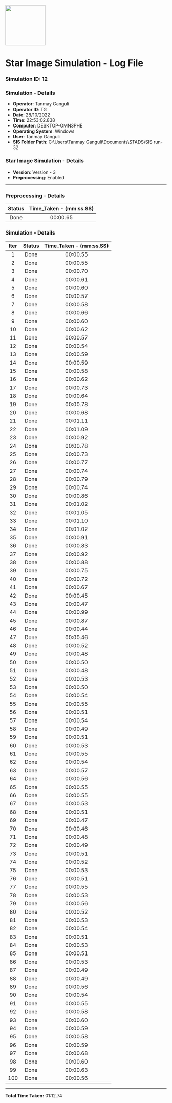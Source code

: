 [<img src="https://www.aero.iitb.ac.in/satlab/images/IITBSSP2019.png" width="125"/>](image.png)

# Star Image Simulation - Log File

### Simulation ID: 12

### Simulation - Details
* **Operator**: Tanmay Ganguli
* **Operator ID**: TG
* **Date**: 28/10/2022
* **Time**: 22:53:02.838
* **Computer**: DESKTOP-OMN3PHE
* **Operating System**: Windows
* **User**: Tanmay Ganguli
* **SIS Folder Path**: C:\Users\Tanmay Ganguli\Documents\STADS\SIS run-32

### Star Image Simulation - Details
* **Version**: Version - 3
* **Preprocessing**: Enabled

---

### Preprocessing - Details

|Status|Time_Taken - (mm:ss.SS)
|:---:|:---:|
|Done|00:00.65|

### Simulation - Details

|Iter|Status|Time_Taken - (mm:ss.SS)|
|:---:|:---:|:---:|
|1|Done|00:00.55|
|2|Done|00:00.55|
|3|Done|00:00.70|
|4|Done|00:00.61|
|5|Done|00:00.60|
|6|Done|00:00.57|
|7|Done|00:00.58|
|8|Done|00:00.66|
|9|Done|00:00.60|
|10|Done|00:00.62|
|11|Done|00:00.57|
|12|Done|00:00.54|
|13|Done|00:00.59|
|14|Done|00:00.59|
|15|Done|00:00.58|
|16|Done|00:00.62|
|17|Done|00:00.73|
|18|Done|00:00.64|
|19|Done|00:00.78|
|20|Done|00:00.68|
|21|Done|00:01.11|
|22|Done|00:01.09|
|23|Done|00:00.92|
|24|Done|00:00.78|
|25|Done|00:00.73|
|26|Done|00:00.77|
|27|Done|00:00.74|
|28|Done|00:00.79|
|29|Done|00:00.74|
|30|Done|00:00.86|
|31|Done|00:01.02|
|32|Done|00:01.05|
|33|Done|00:01.10|
|34|Done|00:01.02|
|35|Done|00:00.91|
|36|Done|00:00.83|
|37|Done|00:00.92|
|38|Done|00:00.88|
|39|Done|00:00.75|
|40|Done|00:00.72|
|41|Done|00:00.67|
|42|Done|00:00.45|
|43|Done|00:00.47|
|44|Done|00:00.99|
|45|Done|00:00.87|
|46|Done|00:00.44|
|47|Done|00:00.46|
|48|Done|00:00.52|
|49|Done|00:00.48|
|50|Done|00:00.50|
|51|Done|00:00.48|
|52|Done|00:00.53|
|53|Done|00:00.50|
|54|Done|00:00.54|
|55|Done|00:00.55|
|56|Done|00:00.51|
|57|Done|00:00.54|
|58|Done|00:00.49|
|59|Done|00:00.51|
|60|Done|00:00.53|
|61|Done|00:00.55|
|62|Done|00:00.54|
|63|Done|00:00.57|
|64|Done|00:00.56|
|65|Done|00:00.55|
|66|Done|00:00.55|
|67|Done|00:00.53|
|68|Done|00:00.51|
|69|Done|00:00.47|
|70|Done|00:00.46|
|71|Done|00:00.48|
|72|Done|00:00.49|
|73|Done|00:00.51|
|74|Done|00:00.52|
|75|Done|00:00.53|
|76|Done|00:00.51|
|77|Done|00:00.55|
|78|Done|00:00.53|
|79|Done|00:00.56|
|80|Done|00:00.52|
|81|Done|00:00.53|
|82|Done|00:00.54|
|83|Done|00:00.51|
|84|Done|00:00.53|
|85|Done|00:00.51|
|86|Done|00:00.53|
|87|Done|00:00.49|
|88|Done|00:00.49|
|89|Done|00:00.56|
|90|Done|00:00.54|
|91|Done|00:00.55|
|92|Done|00:00.58|
|93|Done|00:00.60|
|94|Done|00:00.59|
|95|Done|00:00.58|
|96|Done|00:00.59|
|97|Done|00:00.68|
|98|Done|00:00.60|
|99|Done|00:00.63|
|100|Done|00:00.56|

---

**Total Time Taken:** 01:12.74
